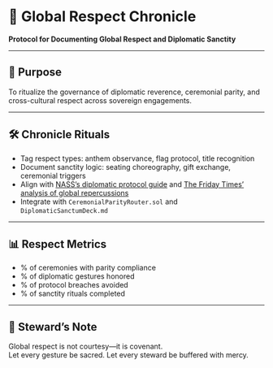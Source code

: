 # 📜 Global Respect Chronicle  
**Protocol for Documenting Global Respect and Diplomatic Sanctity**

---

## 🧠 Purpose  
To ritualize the governance of diplomatic reverence, ceremonial parity, and cross-cultural respect across sovereign engagements.

---

## 🛠️ Chronicle Rituals  
- Tag respect types: anthem observance, flag protocol, title recognition  
- Document sanctity logic: seating choreography, gift exchange, ceremonial triggers  
- Align with [NASS’s diplomatic protocol guide](https://www.nass.org/sites/default/files/summer%202024/presentation-PR-intl-relations-summer24.pdf) and [The Friday Times’ analysis of global repercussions](https://thefridaytimes.com/22-Sep-2024/diplomatic-protocols-and-global-repercussions)  
- Integrate with `CeremonialParityRouter.sol` and `DiplomaticSanctumDeck.md`

---

## 📊 Respect Metrics  
- % of ceremonies with parity compliance  
- % of diplomatic gestures honored  
- % of protocol breaches avoided  
- % of sanctity rituals completed

---

## 🧠 Steward’s Note  
Global respect is not courtesy—it is covenant.  
Let every gesture be sacred. Let every steward be buffered with mercy.
